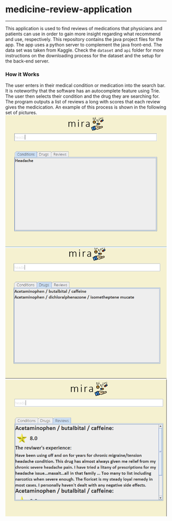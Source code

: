 ﻿# medicine-review-application
---

This application is used to find reviews of medications that physicians and patients can use in order to gain more insight regarding what recommend and use, respectively. This repository contains the java project files for the app. The app uses a python server to complement the java front-end. The data set was taken from Kaggle. Check the `dataset` and `api` folder for more instructions on the downloading process for the dataset and the setup for the back-end server.

### How it Works
The user enters in their medical condition or medication into the search bar. It is noteworthy that the software has an autocomplete feature using Trie. The user then selects their condition and the drug they are searching for. The program outputs a list of reviews a long with scores that each review gives the medicication. An example of this process is shown in the following set of pictures.
![First](demo/1.PNG)
![Second](demo/2.PNG)
![Third](demo/3.PNG)